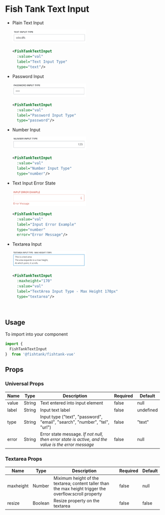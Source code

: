 # Fish Tank Text Input

  - Plain Text Input

    <img src="../../assets/ft-input-text.png" width="50%" alt="Fish Tank Plain Card">
    
    ```xml
    <FishTankTextInput
      :value="val"
      label="Text Input Type"
      type="text"/>
    ```
  
  - Password Input

    <img src="../../assets/ft-input-text-password.png" width="50%" alt="Fish Tank Plain Card">
    
    ```xml
    <FishTankTextInput
      :value="val"
      label="Password Input Type"
      type="password"/>
    ```
  
  - Number Input

    <img src="../../assets/ft-input-text-number.png" width="50%" alt="Fish Tank Plain Card">
    
    ```xml
    <FishTankTextInput
      :value="val"
      label="Number Input Type"
      type="number"/>
    ```

  - Text Input Error State
  
    <img src="../../assets/ft-input-text-error.png" width="50%" alt="Fish Tank Plain Card">
    
    ```xml
    <FishTankTextInput
      :value="val"
      label="Input Error Example"
      type="number"
      error="Error Message"/>
    ```
  
  - Textarea Input
  
    <img src="../../assets/ft-input-text-textarea.png" width="50%" alt="Fish Tank Plain Card">
    
    ```xml
    <FishTankTextInput
      :maxheight="170"
      :value="val"
      label="TextArea Input Type - Max Height 170px"
      type="textarea"/>
    
  
## Usage

To import into your component

```js
import { 
  FishTankTextInput 
}  from '@fishtank/fishtank-vue'
```

## Props

### Universal Props

<table>
  <thead>
    <th>Name</th>
    <th>Type</th>
    <th>Description</th>
    <th>Required</th>
    <th>Default</th>
  </thead>
  <tr>
    <td>value</td>
    <td>String</td>
    <td>Text entered into input element</td>
    <td>false</td>
    <td>null</td>
  </tr>
  <tr>
    <td>label</td>
    <td>String</td>
    <td>Input text label</td>
    <td>false</td>
    <td>undefined</td>
  </tr>
  <tr>
    <td>type</td>
    <td>String</td>
    <td>Input type ("text", "password", "email", "search", "number", "tel", "url")</td>
    <td>false</td>
    <td>"text"</td>
  </tr>
  <tr>
    <td>error</td>
    <td>String</td>
    <td>Error state message. <i>If not null, then error state is active, and the value is the error message</i></td>
    <td>false</td>
    <td>null</td>
  </tr>
</table>

### Textarea Props

<table>
  <thead>
    <th>Name</th>
    <th>Type</th>
    <th>Description</th>
    <th>Required</th>
    <th>Default</th>
  </thead>
  <tr>
    <td>maxheight</td>
    <td>Number</td>
    <td>Miximum height of the textarea; content taller than the max height trigger the overflow:scroll property</td>
    <td>false</td>
    <td>null</td>
  </tr>
  <tr>
    <td>resize</td>
    <td>Boolean</td>
    <td>Resize property on the textarea</td>
    <td>false</td>
    <td>false</td>
  </tr>
</table>